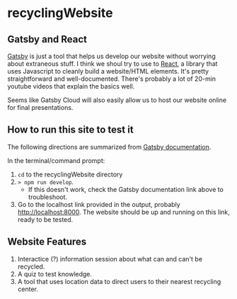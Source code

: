 # recyclingWebsite

## Gatsby and React

[Gatsby](https://www.gatsbyjs.com/docs/) is just a tool that helps us develop our website without worrying about extraneous stuff. I think we shoul try to use to [React](https://reactjs.org/docs/getting-started.html), a library that uses Javascript to cleanly build a website/HTML elements. It's pretty straightforward and well-documented. There's probably a lot of 20-min youtube videos that explain the basics well.

Seems like Gatsby Cloud will also easily allow us to host our website online for final presentations.

## How to run this site to test it

The following directions are summarized from [Gatsby documentation](https://www.gatsbyjs.com/docs/tutorial/part-1/#run-your-site-locally).

In the terminal/command prompt:
1. `cd` to the recyclingWebsite directory
2. `> npm run develop`. 
    - If this doesn't work, check the Gatsby documentation link above to troubleshoot.
3. Go to the localhost link provided in the output, probably <http://localhost:8000>. The website should be up and running on this link, ready to be tested.

## Website Features
1. Interactice (?) information session about what can and can't be recycled.
2. A quiz to test knowledge.
3. A tool that uses location data to direct users to their nearest recycling center.
